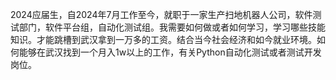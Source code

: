 2024应届生，自2024年7月工作至今，就职于一家生产扫地机器人公司，软件测试部门，软件平台组，自动化测试组。我需要如何做或者如何学习，学习哪些技能知识。才能跳槽到武汉拿到一万多的工资。结合当今社会经济和如今就业环境。如何能够在武汉找到一个月入1w以上的工作，有关Python自动化测试或者测试开发岗位。
